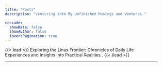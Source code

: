 ```yaml
---
title: "Posts"
description: "Venturing into My Unfinished Musings and Ventures."

cascade:
  showDate: false
  showAuthor: false
  invertPagination: true
---
```


{{< lead >}}
 Exploring the Linux Frontier: Chronicles of Daily Life Experiences and Insights into Practical Realities..
{{< /lead >}}


---